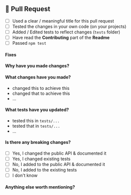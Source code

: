 ## 🎁 Pull Request

<!-- Fill the following checklist. -->
* [ ] Used a clear / meaningful title for this pull request
* [ ] Tested the changes in your own code (on your projects)
* [ ] Added / Edited tests to reflect changes (`tests` folder)
* [ ] Have read the **Contributing** part of the **Readme**
* [ ] Passed `npm test`

<!-- Complete the following parts. -->

#### Fixes
<!-- List the issues that this fixes. -->

#### Why have you made changes?
<!-- A clear & concise explanation. -->

#### What changes have you made?
* changed this to achieve this
* changed that to achieve this
* ...

#### What tests have you updated?
* tested this in `tests/...`
* tested that in `tests/...`
* ...

#### Is there any breaking changes?
<!-- Fill the following checklist. -->
* [ ] Yes, I changed the public API & documented it
* [ ] Yes, I changed existing tests
* [ ] No,  I added to the public API & documented it
* [ ] No,  I added to the existing tests
* [ ] I don't know

#### Anything else worth mentioning?
<!-- Please help with the PR process. -->
<!-- Leave any extra useful information. -->
<!-- Or mention someone who is concerned. -->
